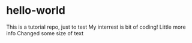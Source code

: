 # hello-world
This is a tutorial repo, just to test
My interrest is bit of coding!
Little more info
Changed some size of text
